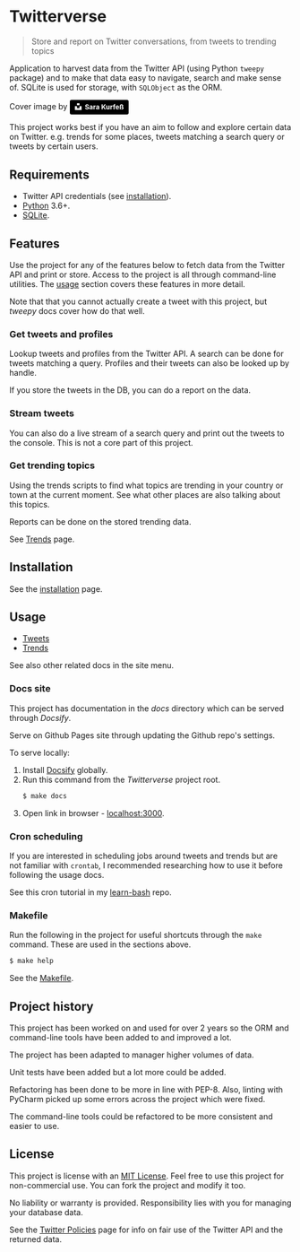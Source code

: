 # Twitterverse
> Store and report on Twitter conversations, from tweets to trending topics

Application to harvest data from the Twitter API (using Python `tweepy` package) and to make that data easy to navigate, search and make sense of. SQLite is used for storage, with `SQLObject` as the ORM.

Cover image by <a style="background-color:black;color:white;text-decoration:none;padding:4px 6px;font-family:-apple-system, BlinkMacSystemFont, &quot;San Francisco&quot;, &quot;Helvetica Neue&quot;, Helvetica, Ubuntu, Roboto, Noto, &quot;Segoe UI&quot;, Arial, sans-serif;font-size:12px;font-weight:bold;line-height:1.2;display:inline-block;border-radius:3px" href="https://unsplash.com/@stereophototyp?utm_medium=referral&amp;utm_campaign=photographer-credit&amp;utm_content=creditBadge" target="_blank" rel="noopener noreferrer" title="Download free do whatever you want high-resolution photos from Sara Kurfeß"><span style="display:inline-block;padding:2px 3px"><svg xmlns="http://www.w3.org/2000/svg" style="height:12px;width:auto;position:relative;vertical-align:middle;top:-2px;fill:white" viewBox="0 0 32 32"><title>unsplash-logo</title><path d="M10 9V0h12v9H10zm12 5h10v18H0V14h10v9h12v-9z"></path></svg></span><span style="display:inline-block;padding:2px 3px">Sara Kurfeß</span></a>

This project works best if you have an aim to follow and explore certain data on Twitter. e.g. trends for some places, tweets matching a search query or tweets by certain users.


## Requirements

- Twitter API credentials (see [installation](installation.md#twitter-credentials)).
- [Python](https://www.python.org/downloads/) 3.6+.
- [SQLite](https://www.sqlite.org/index.html).


## Features

Use the project for any of the features below to fetch data from the Twitter API and print or store. Access to the project is all through command-line utilities. The [usage](usage.md) section covers these features in more detail.

Note that that you cannot actually create a tweet with this project, but _tweepy_ docs cover how do that well.

### Get tweets and profiles

Lookup tweets and profiles from the Twitter API. A search can be done for tweets matching a query. Profiles and their tweets can also be looked up by handle.

If you store the tweets in the DB, you can do a report on the data.

### Stream tweets

You can also do a live stream of a search query and print out the tweets to the console. This is not a core part of this project.

### Get trending topics

Using the trends scripts to find what topics are trending in your country or town at the current moment. See what other places are also talking about this topics.

Reports can be done on the stored trending data.

See [Trends](trends/) page.


## Installation

See the [installation](installation.md) page.

## Usage

- [Tweets](tweets/)
- [Trends](trends/)

See also other related docs in the site menu.

### Docs site

This project has documentation in the _docs_ directory which can be served through _Docsify_.

Serve on Github Pages site through updating the Github repo's settings.

To serve locally:

1. Install [Docsify](https://docsify.js.org) globally.
2. Run this command from the _Twitterverse_ project root.
    ```bash
    $ make docs
    ```
3. Open link in browser - [localhost:3000](http://localhost:3000).

### Cron scheduling

If you are interested in scheduling jobs around tweets and trends but are not familiar with `crontab`, I recommended researching how to use it before following the usage docs.

See this cron tutorial in my [learn-bash](https://github.com/MichaelCurrin/learn-bash/tree/master/learn-bash) repo.

### Makefile

Run the following in the project for useful shortcuts through the `make` command. These are used in the sections above.

```bash
$ make help
```

See the [Makefile](https://github.com/MichaelCurrin/twitterverse/blob/master/Makefile).

## Project history

This project has been worked on and used for over 2 years so the ORM and command-line tools have been added to and improved a lot.

The project has been adapted to manager higher volumes of data.

Unit tests have been added but a lot more could be added.

Refactoring has been done to be more in line with PEP-8. Also, linting with PyCharm picked up some errors across the project which were fixed.

The command-line tools could be refactored to be more consistent and easier to use.


## License

This project is license with an [MIT License](https://github.com/MichaelCurrin/twitterverse/blob/master/LICENSE). Feel free to use this project for non-commercial use. You can fork the project and modify it too.

No liability or warranty is provided. Responsibility lies with you for managing your database data.

See the [Twitter Policies](twitter_api_docs/policies.md) page for info on fair use of the Twitter API and the returned data.
